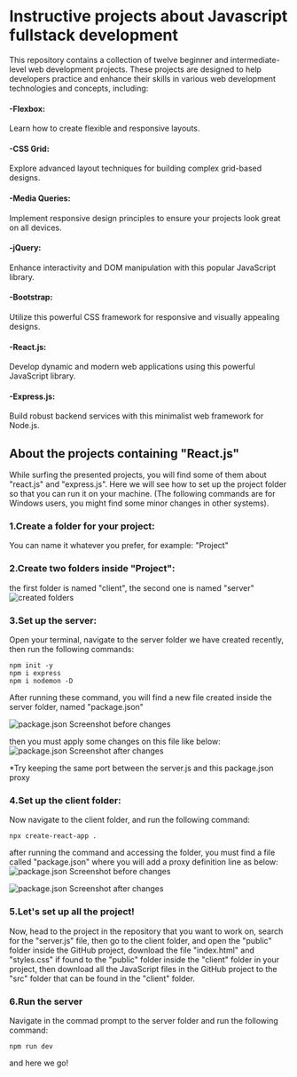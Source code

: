 
# Instructive projects about Javascript fullstack development
This repository contains a collection of twelve beginner and intermediate-level web development projects. These projects are designed to help developers practice and enhance their skills in various web development technologies and concepts, including:

#### -Flexbox:
  Learn how to create flexible and responsive layouts.

#### -CSS Grid:
  Explore advanced layout techniques for building complex grid-based designs.

#### -Media Queries:
  Implement responsive design principles to ensure your projects look great on all devices.

#### -jQuery:
  Enhance interactivity and DOM manipulation with this popular JavaScript library.

#### -Bootstrap:
  Utilize this powerful CSS framework for responsive and visually appealing designs.

#### -React.js:
  Develop dynamic and modern web applications using this powerful JavaScript library.

#### -Express.js:
  Build robust backend services with this minimalist web framework for Node.js.


## About the projects containing "React.js"
  While surfing the presented projects, you will find some of them about "react.js" and "express.js". 
Here we will see how to set up the project folder so that you can run it on your machine.
(The following commands are for Windows users, you might find some minor changes in other systems).

### 1.Create a folder for your project:
You can name it whatever you prefer, for example: "Project"
### 2.Create two folders inside "Project":
the first folder is named "client", the second one is named "server"
![created folders](https://drive.google.com/file/d/1fa9zkoa497T_pZuSmltiFX_TgETE1ATF/view?usp=drive_link)
### 3.Set up the server:
Open your terminal, navigate to the server folder we have created recently, then run the following commands:
```
npm init -y
npm i express
npm i nodemon -D
```
After running these command, you will find a new file created inside the server folder, named "package.json"

![package.json Screenshot before changes](https://drive.google.com/file/d/11Nq85clFZRecZcpUr-w2JPjq4Gea3J6y/view?usp=drive_link)

then you must apply some changes on this file like below:
![package.json Screenshot after changes](https://drive.google.com/file/d/11XEkTUw_ZqH_nLU3pj5ALck6B7nmV3zW/view?usp=drive_link)

*Try keeping the same port between the server.js and this package.json proxy
### 4.Set up the client folder:
Now navigate to the client folder, and run the following command:
```
npx create-react-app .
```
after running the command and accessing the folder, you must find a file called "package.json" where you will add a proxy definition line as below:
![package.json Screenshot before changes](https://drive.google.com/file/d/10npIGBso2D9fa90yDSoTswqrW2KWrNjD/view?usp=drive_link)

![package.json Screenshot after changes](https://drive.google.com/file/d/1qHvZTWgoPHH01us9bGjACiTFihwajVAS/view?usp=drive_link)
### 5.Let's set up all the project!
Now, head to the project in the repository that you want to work on, search for the "server.js" file, then go to the client folder, and open the "public" folder inside the GitHub project, download the file "index.html" and "styles.css" if found to the "public" folder inside the "client" folder in your project, then download all the JavaScript files in the GitHub project to the "src" folder that can be found in the "client" folder.
### 6.Run the server
Navigate in the commad prompt to the server folder and run the following command:
```
npm run dev
```
and here we go!